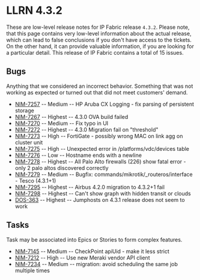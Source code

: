 # LLRN 4.3.2

These are low-level release notes for IP Fabric release `4.3.2`. Please note, that this page contains very low-level information about the actual release, which can lead to false conclusions if you don't have access to the tickets. On the other hand, it can provide valuable information, if you are looking for a particular detail. This release of IP Fabric contains a total of 15 issues.

## Bugs

Anything that we considered an incorrect behavior. Something that was not working as expected or turned out that did not meet customers' demand.

- [NIM-7257](https://ipfabric.atlassian.net/browse/NIM-7257) -- Medium -- HP Aruba CX Logging - fix parsing of persistent storage
- [NIM-7267](https://ipfabric.atlassian.net/browse/NIM-7267) -- Highest -- 4.3.0 OVA build failed
- [NIM-7270](https://ipfabric.atlassian.net/browse/NIM-7270) -- Medium -- Fix typo in UI
- [NIM-7272](https://ipfabric.atlassian.net/browse/NIM-7272) -- Highest -- 4.3.0 Migration fail on "threshold"
- [NIM-7273](https://ipfabric.atlassian.net/browse/NIM-7273) -- High -- FortiGate - possibly wrong MAC on link agg on cluster unit
- [NIM-7275](https://ipfabric.atlassian.net/browse/NIM-7275) -- High -- Unexpected error in /platforms/vdc/devices table
- [NIM-7276](https://ipfabric.atlassian.net/browse/NIM-7276) -- Low -- Hostname ends with a newline
- [NIM-7278](https://ipfabric.atlassian.net/browse/NIM-7278) -- Highest -- All Palo Alto firewalls (226) show fatal error - only 2 palo altos discovered correctly
- [NIM-7279](https://ipfabric.atlassian.net/browse/NIM-7279) -- Medium -- Bugfix: commands/mikrotik/_routeros/interface - Tesco (4.3.1+1)
- [NIM-7295](https://ipfabric.atlassian.net/browse/NIM-7295) -- Highest -- Airbus 4.2.0 migration to 4.3.2+1 fail
- [NIM-7298](https://ipfabric.atlassian.net/browse/NIM-7298) -- Highest -- Can't show graph with hidden transit or clouds
- [DOS-363](https://ipfabric.atlassian.net/browse/DOS-363) -- Highest -- Jumphosts on 4.3.1 release does not seem to work

## Tasks

Task may be associated into Epics or Stories to form complex features.

- [NIM-7145](https://ipfabric.atlassian.net/browse/NIM-7145) -- Medium -- CheckPoint apiUid - make it less strict
- [NIM-7212](https://ipfabric.atlassian.net/browse/NIM-7212) -- High -- Use new Meraki vendor API client
- [NIM-7234](https://ipfabric.atlassian.net/browse/NIM-7234) -- Medium -- migration: avoid scheduling the same job multiple times
